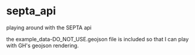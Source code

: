 # septa_api
playing around with the SEPTA api

the example_data-DO_NOT_USE.geojson file is included so that I can play with GH's geojson rendering. 
